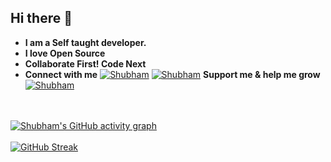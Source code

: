 ## Hi there 👋

- **I am a Self taught developer.**
- **I love Open Source** 
- **Collaborate First! Code Next**
- **Connect with me**
[![Shubham](https://img.icons8.com/color/48/000000/twitter--v1.png)](https://twitter.com/ShubhamKukretii) [![Shubham](https://img.icons8.com/fluency/48/000000/linkedin.png)](https://www.linkedin.com/in/shubhamkukreti/)
**Support me & help me grow**
[![Shubham](https://www.buymeacoffee.com/assets/img/guidelines/download-assets-sm-1.svg)](https://www.buymeacoffee.com/shubhamkukreti)

<br></br>
[![Shubham's GitHub activity graph](https://activity-graph.herokuapp.com/graph?username=KukretiShubham&theme=xcode)](https://git.io/KukretiShubham)
<br></br>
[![GitHub Streak](https://github-readme-streak-stats.herokuapp.com/?user=KukretiShubham&theme=prussian&hide_border=true)](https://git.io/streak-stats)

